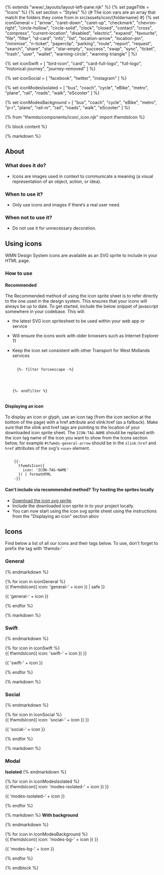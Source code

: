 {% extends "www/_layouts/layout-left-pane.njk" %}
{% set pageTitle = "Icons" %}
{% set section = "Styles" %}
{# The icon vars are an array that match the folders they come from in src/assets/icon/{foldername} #}
{% set iconGeneral = [
  "arrow",
  "caret-down",
  "caret-up",
  "checkmark",
  "chevron-right",
  "circle-hollow",
  "circle-solid",
  "clock",
  "closed",
  "contact",
  "cross",
  "compress",
  "current-location",
  "disabled",
  "electric",
  "expand",
  "favourite",
  "file",
  "filter",
  "id-card",
  "info",
  "list",
  "location-arrow",
  "location-pin",
  "minimise",
  "n-ticket",
  "paperclip",
  "parking",
  "route",
  "report",
  "request",
  "search",
  "share",
  "star",
  "star-empty",
  "success",
  "swap",
  "sync",
  "ticket",
  "trash",
  "user",
  "wallet",
  "warning-circle",
  "warning-triangle"
] %}

{% set iconSwift = [
  "bird-icon",
  "card",
  "card-full-logo",
  "full-logo",
  "historical-journey",
  "journey-removed"
] %}

{% set iconSocial = [
  "facebook",
  "twitter",
  "instagram"
] %}

{% set iconModesIsolated = [
  "bus",
  "coach",
  "cycle",
  "eBike",
  "metro",
  "plane",
  "rail",
  "roads",
  "walk",
  "eScooter"
] %}

{% set iconModesBackground = [
  "bus",
  "coach",
  "cycle",
  "eBike",
  "metro",
  "p-r",
  "plane",
  "rail-nr",
  "rail",
  "roads",
  "walk",
  "eScooter"
] %}

{% from "tfwmds/components/icon/_icon.njk" import tfwmdsIcon %}

{% block content %}

{% markdown %}

## About

### What does it do?

- Icons are images used in context to communicate a meaning (a visual representation of an object, action, or idea).

### When to use it?

- Only use icons and images if there’s a real user need.

### When not to use it?

- Do not use it for unnecessary decoration.

## Using icons

WMN Design System icons are available as an SVG sprite to include in your HTML page.

### How to use

#### Recommended

The Recommended method of using the icon sprite sheet is to refer directly to the one used in the design system. This ensures that your icons will always be up to date.
To get started, include the below snippet of javascript somewhere in your codebase. This will:

- the latest SVG icon spritesheet to be used within your web app or service
- Will ensure the icons work with older browsers such as Internet Explorer 11
- Keep the icon set consistent with other Transport for West Midlands services

  <pre>
    <code class="html tfwmds-show-more-ignore" tabindex="0">
    {%- filter forceescape -%}
    <!-- Ajax SVGs from WMN Design System -->
    <script>
      const ajax = new XMLHttpRequest();
      ajax.open('GET', 'https://unpkg.com/wmn-design-system@$*version/build/img/tfwmds-icons.min.svg', true);
      ajax.send();
      ajax.onload = function () {
        const div = document.createElement('div');
        div.style.display = 'none';
        div.innerHTML = ajax.responseText;
        document.body.insertBefore(div, document.body.childNodes[0]);
      };
    </script>

  {%- endfilter %}
  </code></pre>

#### Displaying an icon

To display an icon or glyph, use an icon tag (from the icon section at the bottom of the page) with a href attribute and xlink:href (as a fallback). Make sure that the xlink and href tags are pointing to the location of your downloaded icon sprite sheet.
The <code class="tfwmds-website-inline-code">ICON-TAG-NAME</code> should be replaced with the icon tag name of the icon you want to show from the Icons section below, for example <code class="tfwmds-website-inline-code">#tfwmds-general-arrow</code> should be in the <code class="tfwmds-website-inline-code">xlink:href</code> and <code class="tfwmds-website-inline-code">href</code> attributes of the svg's <code class="tfwmds-website-inline-code">&lt;use&gt;</code> element.

<pre><code class="html " tabindex="0" >
    {{-
      tfwmdsIcon({
        icon: 'ICON-TAG-NAME'
      }) | formatHTML
    -}}
</code></pre>

#### Can't include via recommended method? Try hosting the sprites locally

- <a class="tfwmds-link" target="\_blank" href="https://unpkg.com/wmn-design-system@$*version/build/img/tfwmds-icons.min.svg" download="tfwmds-icons.min.svg">Download the icon svg sprite</a>.
- Include the downloaded icon sprite in to your project locally.
- You can now start using the icon svg sprite sheet using the instructions from the "Displaying an icon" section abov

## Icons

Find below a list of all our icons and their tags below. To use, don't forget to prefix the tag with 'tfwmds-'

### General

{% endmarkdown %}

<div class="tfwmds-grid website-icons">
  {% for icon in iconGeneral %}
    <div class="tfwmds-col-1-2 tfwmds-col-sm-1-6 text-center">
      {{
        tfwmdsIcon({
          icon: 'general-' + icon
        }) | safe
      }}
      <p>{{ 'general-' + icon }}</p>
    </div>
  {% endfor %}
</div>

{% markdown %}

### Swift

{% endmarkdown %}

<div class="tfwmds-grid website-icons">
  {% for icon in iconSwift %}
    <div class="tfwmds-col-1-2 tfwmds-col-sm-1-6 text-center">
      {{
        tfwmdsIcon({
          icon: 'swift-' + icon
        })
      }}
      <p>{{ 'swift-' + icon }}</p>
    </div>
  {% endfor %}
</div>

{% markdown %}

### Social

{% endmarkdown %}

<div class="tfwmds-grid website-icons">
  {% for icon in iconSocial %}
    <div class="tfwmds-col-1-2 tfwmds-col-sm-1-6 text-center">
      {{
        tfwmdsIcon({
          icon: 'social-' + icon
        })
      }}
      <p>{{ 'social-' + icon }}</p>
    </div>
  {% endfor %}
</div>

{% markdown %}

### Modal

**Isolated**
{% endmarkdown %}

<div class="tfwmds-grid website-icons">
  {% for icon in iconModesIsolated %}
    <div class="tfwmds-col-1-2 tfwmds-col-lg-1-4 text-center">
      {{
        tfwmdsIcon({
          icon: 'modes-isolated-' + icon
        })
      }}
      <p>{{ 'modes-isolated-' + icon }}</p>
    </div>
  {% endfor %}
</div>

{% markdown %}
**With background**

{% endmarkdown %}

<div class="tfwmds-grid website-icons">
  {% for icon in iconModesBackground %}
    <div class="tfwmds-col-1-2 tfwmds-col-lg-1-4 text-center">
      {{
        tfwmdsIcon({
          icon: 'modes-bg-' + icon
        })
      }}
      <p>{{ 'modes-bg-' + icon }}</p>
    </div>
  {% endfor %}
</div>

{% endblock %}

